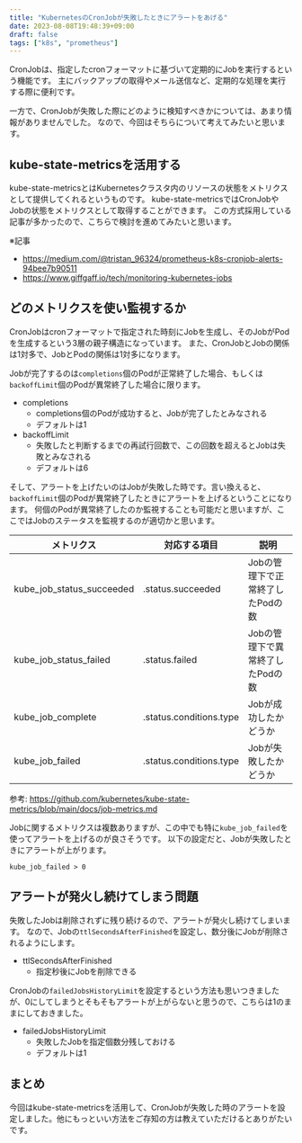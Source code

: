 ```yaml
---
title: "KubernetesのCronJobが失敗したときにアラートをあげる"
date: 2023-08-08T19:48:39+09:00
draft: false
tags: ["k8s", "prometheus"]
---
```


CronJobは、指定したcronフォーマットに基づいて定期的にJobを実行するという機能です。
主にバックアップの取得やメール送信など、定期的な処理を実行する際に便利です。

一方で、CronJobが失敗した際にどのように検知すべきかについては、あまり情報がありませんでした。
なので、今回はそちらについて考えてみたいと思います。

##  kube-state-metricsを活用する
kube-state-metricsとはKubernetesクラスタ内のリソースの状態をメトリクスとして提供してくれるというものです。
kube-state-metricsではCronJobやJobの状態をメトリクスとして取得することができます。
この方式採用している記事が多かったので、こちらで検討を進めてみたいと思います。

※記事
- https://medium.com/@tristan_96324/prometheus-k8s-cronjob-alerts-94bee7b90511
- https://www.giffgaff.io/tech/monitoring-kubernetes-jobs


## どのメトリクスを使い監視するか
CronJobはcronフォーマットで指定された時刻にJobを生成し、そのJobがPodを生成するという3層の親子構造になっています。
また、CronJobとJobの関係は1対多で、JobとPodの関係は1対多になります。

Jobが完了するのは`completions`個のPodが正常終了した場合、もしくは`backoffLimit`個のPodが異常終了した場合に限ります。
- completions
    - completions個のPodが成功すると、Jobが完了したとみなされる
    - デフォルトは1
- backoffLimit
    - 失敗したと判断するまでの再試行回数で、この回数を超えるとJobは失敗とみなされる
    - デフォルトは6

そして、アラートを上げたいのはJobが失敗した時です。言い換えると、`backoffLimit`個のPodが異常終了したときにアラートを上げるということになります。
何個のPodが異常終了したのか監視することも可能だと思いますが、ここではJobのステータスを監視するのが適切かと思います。

| メトリクス | 対応する項目 | 説明|
|---|---|---|
| kube_job_status_succeeded | .status.succeeded | Jobの管理下で正常終了したPodの数 |
| kube_job_status_failed | .status.failed | Jobの管理下で異常終了したPodの数 |
| kube_job_complete | .status.conditions.type | Jobが成功したかどうか |
| kube_job_failed | .status.conditions.type | Jobが失敗したかどうか |

参考: https://github.com/kubernetes/kube-state-metrics/blob/main/docs/job-metrics.md

Jobに関するメトリクスは複数ありますが、この中でも特に`kube_job_failed`を使ってアラートを上げるのが良さそうです。
以下の設定だと、Jobが失敗したときにアラートが上がります。
```
kube_job_failed > 0
```

## アラートが発火し続けてしまう問題
失敗したJobは削除されずに残り続けるので、アラートが発火し続けてしまいます。
なので、Jobの`ttlSecondsAfterFinished`を設定し、数分後にJobが削除されるようにします。
- ttlSecondsAfterFinished
    - 指定秒後にJobを削除できる


CronJobの`failedJobsHistoryLimit`を設定するという方法も思いつきましたが、0にしてしまうとそもそもアラートが上がらないと思うので、こちらは1のままにしておきました。
- failedJobsHistoryLimit
    - 失敗したJobを指定個数分残しておける
    - デフォルトは1

## まとめ
今回はkube-state-metricsを活用して、CronJobが失敗した時のアラートを設定しました。他にもっといい方法をご存知の方は教えていただけるとありがたいです。